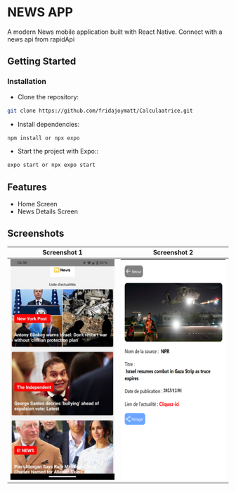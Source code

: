 # NEWS APP

A modern News mobile application built with React Native. Connect with a news api from rapidApi

## Getting Started

### Installation

- Clone the repository:

```bash
git clone https://github.com/fridajoymatt/Calculaatrice.git
```

- Install dependencies:

```bash
npm install or npx expo
```

- Start the project with Expo::

```bash
expo start or npx expo start
```

## Features

- Home Screen
- News Details Screen

## Screenshots


|                               Screenshot 1                                | Screenshot 2 |
| :----------: | :----------: |
|![Alt text](<screenshots/IM 0001.jpg>) |  ![Alt text](<screenshots/IM 0002.png>) | 